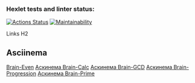 ### Hexlet tests and linter status:
[![Actions Status](https://github.com/blacksmokezip/python-project-49/workflows/hexlet-check/badge.svg)](https://github.com/blacksmokezip/python-project-49/actions)
[![Maintainability](https://api.codeclimate.com/v1/badges/6ff1215b2e33d3d8e2d2/maintainability)](https://codeclimate.com/github/blacksmokezip/python-project-49/maintainability)

Links H2

Asciinema
---------
[Brain-Even](https://asciinema.org/a/kqNxorHRTnn5Mtq8KisK28U23)
[Аскинема Brain-Calc](https://asciinema.org/a/0NlUX5UdlNvYTrB8m4mgLwkAl)
[Аскинема Brain-GCD](https://asciinema.org/a/Xi2kg84N9yt1kSQ8b5Ox49tbz)
[Аскинема Brain-Progression](https://asciinema.org/a/h0Q1n02eTcKMvnBHCNfCTXZ6G)
[Аскинема Brain-Prime](https://asciinema.org/a/QRFpjFogQt6x8dFBhqDpWKvVm)
